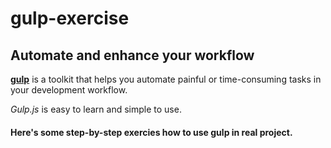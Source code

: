 # gulp-exercise

## Automate and enhance your workflow

**[gulp](https://gulpjs.com)** is a toolkit that helps you automate painful or time-consuming tasks in your development workflow.

_Gulp.js_ is easy to learn and simple to use.

#### Here's some step-by-step exercies how to use gulp in real project.
